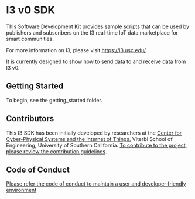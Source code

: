 # I3 v0 SDK

This Software Development Kit provides sample scripts that can be used by publishers and subscribers on the I3 real-time IoT data marketplace for smart communities.

For more information on I3, please visit https://i3.usc.edu/

It is currently designed to show how to send data to and receive data from I3 v0. 

## Getting Started
To begin, see the getting_started folder. 

## Contributors 
This I3 SDK has been initially developed by researchers at the [Center for Cyber-Physical Systems and the Internet of Things](http://cci.usc.edu/), Viterbi School of Engineering, University of Southern California. 
[To contribute to the project, please review the contribution guidelines](CONTRIBUTING.md).

## Code of Conduct
[Please refer the code of conduct to maintain a user and developer friendly environment](CODE_OF_CONDUCT.md)


